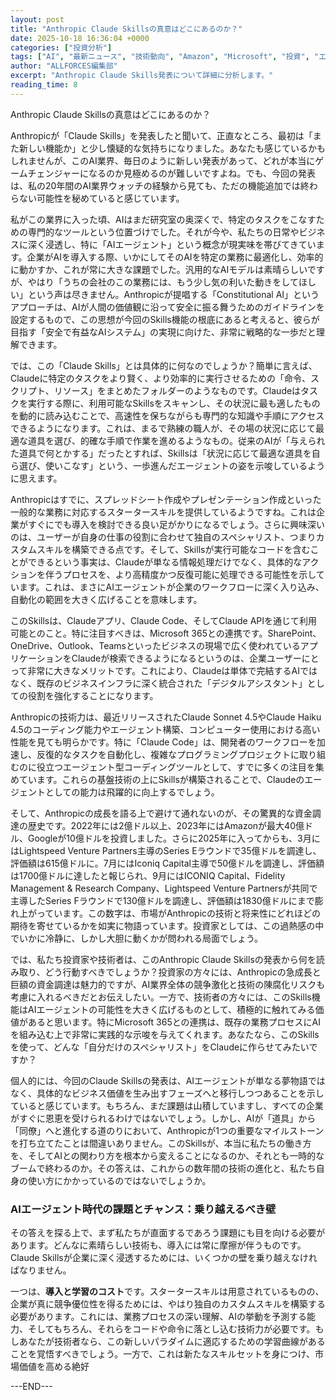 ```yaml
---
layout: post
title: "Anthropic Claude Skillsの真意はどこにあるのか？"
date: 2025-10-18 16:36:04 +0000
categories: ["投資分析"]
tags: ["AI", "最新ニュース", "技術動向", "Amazon", "Microsoft", "投資", "エージェント"]
author: "ALLFORCES編集部"
excerpt: "Anthropic Claude Skills発表について詳細に分析します。"
reading_time: 8
---
```


Anthropic Claude Skillsの真意はどこにあるのか？

Anthropicが「Claude Skills」を発表したと聞いて、正直なところ、最初は「また新しい機能か」と少し懐疑的な気持ちになりました。あなたも感じているかもしれませんが、このAI業界、毎日のように新しい発表があって、どれが本当にゲームチェンジャーになるのか見極めるのが難しいですよね。でも、今回の発表は、私の20年間のAI業界ウォッチの経験から見ても、ただの機能追加では終わらない可能性を秘めていると感じています。

私がこの業界に入った頃、AIはまだ研究室の奥深くで、特定のタスクをこなすための専門的なツールという位置づけでした。それが今や、私たちの日常やビジネスに深く浸透し、特に「AIエージェント」という概念が現実味を帯びてきています。企業がAIを導入する際、いかにしてそのAIを特定の業務に最適化し、効率的に動かすか、これが常に大きな課題でした。汎用的なAIモデルは素晴らしいですが、やはり「うちの会社のこの業務には、もう少し気の利いた動きをしてほしい」という声は尽きません。Anthropicが提唱する「Constitutional AI」というアプローチは、AIが人間の価値観に沿って安全に振る舞うためのガイドラインを設定するもので、この思想が今回のSkills機能の根底にあると考えると、彼らが目指す「安全で有益なAIシステム」の実現に向けた、非常に戦略的な一歩だと理解できます。

では、この「Claude Skills」とは具体的に何なのでしょうか？簡単に言えば、Claudeに特定のタスクをより賢く、より効率的に実行させるための「命令、スクリプト、リソース」をまとめたフォルダーのようなものです。Claudeはタスクを実行する際に、利用可能なSkillsをスキャンし、その状況に最も適したものを動的に読み込むことで、高速性を保ちながらも専門的な知識や手順にアクセスできるようになります。これは、まるで熟練の職人が、その場の状況に応じて最適な道具を選び、的確な手順で作業を進めるようなもの。従来のAIが「与えられた道具で何とかする」だったとすれば、Skillsは「状況に応じて最適な道具を自ら選び、使いこなす」という、一歩進んだエージェントの姿を示唆しているように思えます。

Anthropicはすでに、スプレッドシート作成やプレゼンテーション作成といった一般的な業務に対応するスタータースキルを提供しているようですね。これは企業がすぐにでも導入を検討できる良い足がかりになるでしょう。さらに興味深いのは、ユーザーが自身の仕事の役割に合わせて独自のスペシャリスト、つまりカスタムスキルを構築できる点です。そして、Skillsが実行可能なコードを含むことができるという事実は、Claudeが単なる情報処理だけでなく、具体的なアクションを伴うプロセスを、より高精度かつ反復可能に処理できる可能性を示しています。これは、まさにAIエージェントが企業のワークフローに深く入り込み、自動化の範囲を大きく広げることを意味します。

このSkillsは、Claudeアプリ、Claude Code、そしてClaude APIを通じて利用可能とのこと。特に注目すべきは、Microsoft 365との連携です。SharePoint、OneDrive、Outlook、Teamsといったビジネスの現場で広く使われているアプリケーションをClaudeが検索できるようになるというのは、企業ユーザーにとって非常に大きなメリットです。これにより、Claudeは単体で完結するAIではなく、既存のビジネスインフラに深く統合された「デジタルアシスタント」としての役割を強化することになります。

Anthropicの技術力は、最近リリースされたClaude Sonnet 4.5やClaude Haiku 4.5のコーディング能力やエージェント構築、コンピューター使用における高い性能を見ても明らかです。特に「Claude Code」は、開発者のワークフローを加速し、反復的なタスクを自動化し、複雑なプログラミングプロジェクトに取り組むのに役立つエージェント型コーディングツールとして、すでに多くの注目を集めています。これらの基盤技術の上にSkillsが構築されることで、Claudeのエージェントとしての能力は飛躍的に向上するでしょう。

そして、Anthropicの成長を語る上で避けて通れないのが、その驚異的な資金調達の歴史です。2022年には2億ドル以上、2023年にはAmazonが最大40億ドル、Googleが10億ドルを投資しました。さらに2025年に入ってからも、3月にはLightspeed Venture Partners主導のSeries Eラウンドで35億ドルを調達し、評価額は615億ドルに。7月にはIconiq Capital主導で50億ドルを調達し、評価額は1700億ドルに達したと報じられ、9月にはICONIQ Capital、Fidelity Management & Research Company、Lightspeed Venture Partnersが共同で主導したSeries Fラウンドで130億ドルを調達し、評価額は1830億ドルにまで膨れ上がっています。この数字は、市場がAnthropicの技術と将来性にどれほどの期待を寄せているかを如実に物語っています。投資家としては、この過熱感の中でいかに冷静に、しかし大胆に動くかが問われる局面でしょう。

では、私たち投資家や技術者は、このAnthropic Claude Skillsの発表から何を読み取り、どう行動すべきでしょうか？投資家の方々には、Anthropicの急成長と巨額の資金調達は魅力的ですが、AI業界全体の競争激化と技術の陳腐化リスクも考慮に入れるべきだとお伝えしたい。一方で、技術者の方々には、このSkills機能はAIエージェントの可能性を大きく広げるものとして、積極的に触れてみる価値があると思います。特にMicrosoft 365との連携は、既存の業務プロセスにAIを組み込む上で非常に実践的な示唆を与えてくれます。あなたなら、このSkillsを使って、どんな「自分だけのスペシャリスト」をClaudeに作らせてみたいですか？

個人的には、今回のClaude Skillsの発表は、AIエージェントが単なる夢物語ではなく、具体的なビジネス価値を生み出すフェーズへと移行しつつあることを示していると感じています。もちろん、まだ課題は山積していますし、すべての企業がすぐに恩恵を受けられるわけではないでしょう。しかし、AIが「道具」から「同僚」へと進化する道のりにおいて、Anthropicが1つの重要なマイルストーンを打ち立てたことは間違いありません。このSkillsが、本当に私たちの働き方を、そしてAIとの関わり方を根本から変えることになるのか、それとも一時的なブームで終わるのか。その答えは、これからの数年間の技術の進化と、私たち自身の使い方にかかっているのではないでしょうか。

### AIエージェント時代の課題とチャンス：乗り越えるべき壁

その答えを探る上で、まず私たちが直面するであろう課題にも目を向ける必要があります。どんなに素晴らしい技術も、導入には常に摩擦が伴うものです。Claude Skillsが企業に深く浸透するためには、いくつかの壁を乗り越えなければなりません。

一つは、**導入と学習のコスト**です。スタータースキルは用意されているものの、企業が真に競争優位性を得るためには、やはり独自のカスタムスキルを構築する必要があります。これには、業務プロセスの深い理解、AIの挙動を予測する能力、そしてもちろん、それらをコードや命令に落とし込む技術力が必要です。もしあなたが技術者なら、この新しいパラダイムに適応するための学習曲線があることを覚悟すべきでしょう。一方で、これは新たなスキルセットを身につけ、市場価値を高める絶好

---END---